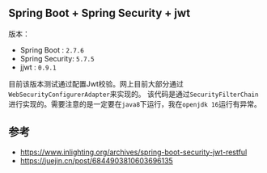 ## Spring Boot + Spring Security + jwt
版本：
- Spring Boot : `2.7.6`
- Spring Security: `5.7.5`
- jjwt : `0.9.1`

目前该版本测试通过配置Jwt校验。网上目前大部分通过`WebSecurityConfigurerAdapter`来实现的。
该代码是通过`SecurityFilterChain`进行实现的。需要注意的是一定要在`java8`下运行，我在`openjdk 16`运行有异常。

## 参考
- https://www.inlighting.org/archives/spring-boot-security-jwt-restful
- https://juejin.cn/post/6844903810603696135